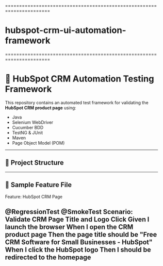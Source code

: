 ======================================================================
# hubspot-crm-ui-automation-framework
======================================================================
# 🚀 HubSpot CRM Automation Testing Framework

This repository contains an automated test framework for validating the **HubSpot CRM product page** using:

- Java
- Selenium WebDriver
- Cucumber BDD
- TestNG & JUnit
- Maven
- Page Object Model (POM)

----------------------------------------------------------------------

## 📁 Project Structure

---------------------------------------------------------------------
📄 Sample Feature File
---------------------------------------------------------------------
Feature: HubSpot CRM Page

  @RegressionTest @SmokeTest
  Scenario: Validate CRM Page Title and Logo Click
    Given I launch the browser
    When I open the CRM product page
    Then the page title should be "Free CRM Software for Small Businesses - HubSpot"
    When I click the HubSpot logo
    Then I should be redirected to the homepage
---------------------------------------------------------------------
